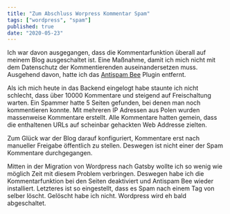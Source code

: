 ```yaml
---
title: "Zum Abschluss Worpress Kommentar Spam"
tags: ["wordpress", "spam"]
published: true
date: "2020-05-23"
---
```


Ich war davon ausgegangen, dass die Kommentarfunktion überall auf meinem Blog ausgeschaltet ist. Eine Maßnahme, damit ich mich nicht mit dem Datenschutz der Kommentierenden auseinandersetzen muss.
Ausgehend davon, hatte ich das [Antispam Bee](https://de.wordpress.org/plugins/antispam-bee/) Plugin entfernt.

Als ich mich heute in das Backend eingelogt habe staunte ich nicht schlecht, dass über 10000 Kommentare und steigend auf Freischaltung warten.
Ein Spammer hatte 5 Seiten gefunden, bei denen man noch kommentieren konnte. Mit mehreren IP Adressen aus Polen wurden massenweise Kommentare erstellt.
Alle Kommentare hatten gemein, dass die enthaltenen URLs auf scheinbar gehackten Web Addresse zielten.

Zum Glück war der Blog darauf konfiguriert, Kommentare erst nach manueller Freigabe öffentlich zu stellen. Deswegen ist nicht einer der Spam Kommentare durchgegangen.

Mitten in der Migration von Wordpress nach Gatsby wollte ich so wenig wie möglich Zeit mit diesem Problem verbringen.
Deswegen habe ich die Kommentarfunktion bei den Seiten deaktiviert und Antispam Bee wieder installiert.
Letzteres ist so eingestellt, dass es Spam nach einem Tag von selber löscht.
Gelöscht habe ich nicht. Wordpress wird eh bald abgeschaltet.
